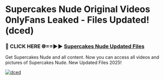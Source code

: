 # Supercakes Nude Original Videos 0nlyFans Leaked - Files Updated! (dced)

<h3>🔴 CLICK HERE 🌐==►► <a href="https://tinyurl.com/5h6xmrr3" rel="nofollow">Supercakes Nude Updated Files</a></h3>

Get Supercakes Nude and all content. Now you can access all videos and pictures of Supercakes Nude. New Updated Files 2025!

[![dced](https://i.imgur.com/KVD873Z.gif)](https://tinyurl.com/5h6xmrr3)
